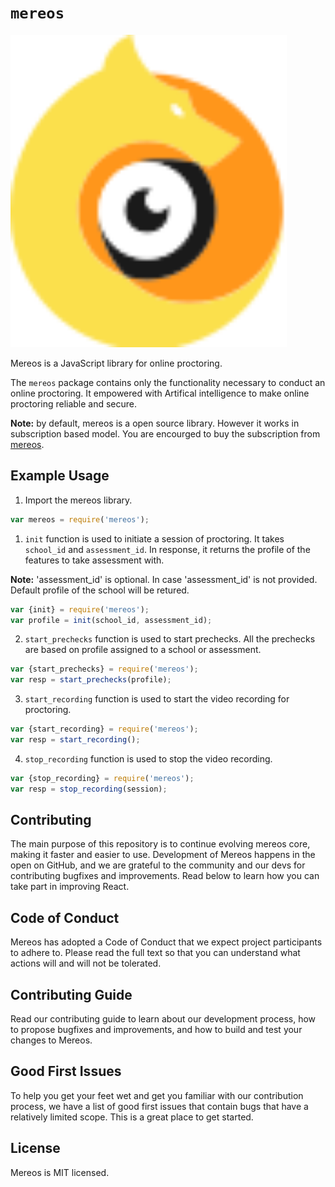 # `mereos`

<img src="logo.svg" alt="mereos" height="500"/>

Mereos is a JavaScript library for online proctoring.

The `mereos` package contains only the functionality necessary to conduct an online proctoring. It empowered with Artifical intelligence to make online proctoring reliable and secure.

**Note:** by default, mereos is a open source library. However it works in subscription based model. You are encourged to buy the subscription from [mereos](https://mereos.eu). 

## Example Usage

1. Import the mereos library.

```js
var mereos = require('mereos');
```

1. `init` function is used to initiate a session of proctoring. It takes `school_id` and `assessment_id`. In response, it returns the profile of the features to take assessment with.

**Note:** 'assessment_id' is optional. In case 'assessment_id' is not provided. Default profile of the school will be retured.

```js
var {init} = require('mereos');
var profile = init(school_id, assessment_id);
```

2. `start_prechecks` function is used to start prechecks. All the prechecks are based on profile assigned to a school or assessment.

```js
var {start_prechecks} = require('mereos');
var resp = start_prechecks(profile);
```

3. `start_recording` function is used to start the video recording for proctoring.

```js
var {start_recording} = require('mereos');
var resp = start_recording();
```

4. `stop_recording` function is used to stop the video recording.

```js
var {stop_recording} = require('mereos');
var resp = stop_recording(session);
```

## Contributing
The main purpose of this repository is to continue evolving mereos core, making it faster and easier to use. Development of Mereos happens in the open on GitHub, and we are grateful to the community and our devs for contributing bugfixes and improvements. Read below to learn how you can take part in improving React.

## Code of Conduct
Mereos has adopted a Code of Conduct that we expect project participants to adhere to. Please read the full text so that you can understand what actions will and will not be tolerated.

## Contributing Guide
Read our contributing guide to learn about our development process, how to propose bugfixes and improvements, and how to build and test your changes to Mereos.

## Good First Issues
To help you get your feet wet and get you familiar with our contribution process, we have a list of good first issues that contain bugs that have a relatively limited scope. This is a great place to get started.

## License
Mereos is MIT licensed.